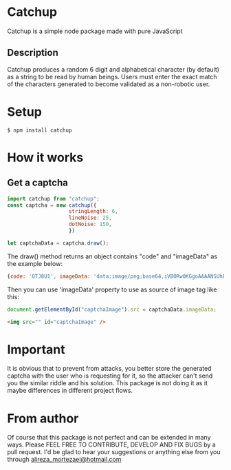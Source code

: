 # Catchup
Catchup is a simple node package made with pure JavaScript

## Description
Catchup produces a random 6 digit and alphabetical character (by default) as a string to be read by human beings.
Users must enter the exact match of the characters generated to become validated as a non-robotic user.

# Setup
``` shell
$ npm install catchup
```

# How it works
## Get a captcha
``` javascript
import catchup from "catchup";
const captcha = new catchup({
					stringLength: 6,
					lineNoise: 25,
					dotNoise: 150,
					})

let captchaData = captcha.draw();
```

The draw() method returns an object contains "code" and "imageData" as the example below:

``` javascript
{code: 'OTJ8U1', imageData: 'data:image/png;base64,iVBORw0KGgoAAAANSUhEUgAAASwA…LmbVC6xICfjElY2KTsV/8P0j3QF9cHWJSAAAAAElFTkSuQmCC'}
```

Then you can use 'imageData' property to use as source of image tag like this:

``` javascript
document.getElementById("captchaImage").src = captchaData.imageData;
```

``` html
<img src="" id="captchaImage" />
```

# Important
It is obvious that to prevent from attacks, you better store the generated captcha with the user who is requesting for it, so the attacker can't send you the similar riddle and his solution. This package is not doing it as it maybe differences in different project flows.

# From author
Of course that this package is not perfect and can be extended in many ways. Please FEEL FREE TO CONTRIBUTE, DEVELOP AND FIX BUGS by a pull request. I'd be glad to hear your suggestions or anything else from you through alireza_mortezaei@hotmail.com